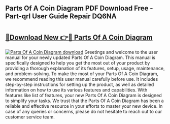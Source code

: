 ## Parts Of A Coin Diagram PDF Download Free - Part-qrl User Guide Repair DQ6NA

# <h2><a href="http://dfunamj.blite.top/?on=Parts+Of+A+Coin+Diagram">🔗Download New 👉🔴 Parts Of A Coin Diagram</a></h2>

[![Parts Of A Coin Diagram download](https://i.imgur.com/lujVjoI.png)](http://dfunamj.blite.top/?on=Parts+Of+A+Coin+Diagram)
Greetings and welcome to the user manual for your newly updated Parts Of A Coin Diagram. This manual is specifically designed to help you get the most out of your product by providing a thorough explanation of its features, setup, usage, maintenance, and problem-solving. To make the most of your Parts Of A Coin Diagram, we recommend reading this user manual carefully before use. It includes step-by-step instructions for setting up the product, as well as detailed information on how to use its various features and capabilities. With features like list of features, your new Parts Of A Coin Diagram is designed to simplify your tasks. We trust that the Parts Of A Coin Diagram has been a reliable and effective resource in your efforts to master your new device. In case of any queries or concerns, please do not hesitate to reach out to our customer service team.
